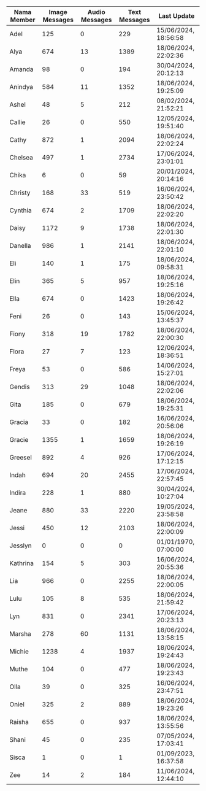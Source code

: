 | Nama Member | Image Messages | Audio Messages | Text Messages | Last Update |
| ------ | -------------- | -------------- | ------------- | ------------ |
| Adel | 125 | 0 | 229 | 15/06/2024, 18:56:58 |
| Alya | 674 | 13 | 1389 | 18/06/2024, 22:02:36 |
| Amanda | 98 | 0 | 194 | 30/04/2024, 20:12:13 |
| Anindya | 584 | 11 | 1352 | 18/06/2024, 19:25:09 |
| Ashel | 48 | 5 | 212 | 08/02/2024, 21:52:21 |
| Callie | 26 | 0 | 550 | 12/05/2024, 19:51:40 |
| Cathy | 872 | 1 | 2094 | 18/06/2024, 22:02:24 |
| Chelsea | 497 | 1 | 2734 | 17/06/2024, 23:01:01 |
| Chika | 6 | 0 | 59 | 20/01/2024, 20:14:16 |
| Christy | 168 | 33 | 519 | 16/06/2024, 23:50:42 |
| Cynthia | 674 | 2 | 1709 | 18/06/2024, 22:02:20 |
| Daisy | 1172 | 9 | 1738 | 18/06/2024, 22:01:30 |
| Danella | 986 | 1 | 2141 | 18/06/2024, 22:01:10 |
| Eli | 140 | 1 | 175 | 18/06/2024, 09:58:31 |
| Elin | 365 | 5 | 957 | 18/06/2024, 19:25:16 |
| Ella | 674 | 0 | 1423 | 18/06/2024, 19:26:42 |
| Feni | 26 | 0 | 143 | 15/06/2024, 13:45:37 |
| Fiony | 318 | 19 | 1782 | 18/06/2024, 22:00:30 |
| Flora | 27 | 7 | 123 | 12/06/2024, 18:36:51 |
| Freya | 53 | 0 | 586 | 14/06/2024, 15:27:01 |
| Gendis | 313 | 29 | 1048 | 18/06/2024, 22:02:06 |
| Gita | 185 | 0 | 679 | 18/06/2024, 19:25:31 |
| Gracia | 33 | 0 | 182 | 16/06/2024, 20:56:06 |
| Gracie | 1355 | 1 | 1659 | 18/06/2024, 19:26:19 |
| Greesel | 892 | 4 | 926 | 17/06/2024, 17:12:15 |
| Indah | 694 | 20 | 2455 | 17/06/2024, 22:57:45 |
| Indira | 228 | 1 | 880 | 30/04/2024, 10:27:04 |
| Jeane | 880 | 33 | 2220 | 19/05/2024, 23:58:58 |
| Jessi | 450 | 12 | 2103 | 18/06/2024, 22:00:09 |
| Jesslyn | 0 | 0 | 0 | 01/01/1970, 07:00:00 |
| Kathrina | 154 | 5 | 303 | 16/06/2024, 20:55:36 |
| Lia | 966 | 0 | 2255 | 18/06/2024, 22:00:05 |
| Lulu | 105 | 8 | 535 | 18/06/2024, 21:59:42 |
| Lyn | 831 | 0 | 2341 | 17/06/2024, 20:23:13 |
| Marsha | 278 | 60 | 1131 | 18/06/2024, 13:58:15 |
| Michie | 1238 | 4 | 1937 | 18/06/2024, 19:24:43 |
| Muthe | 104 | 0 | 477 | 18/06/2024, 19:23:43 |
| Olla | 39 | 0 | 325 | 16/06/2024, 23:47:51 |
| Oniel | 325 | 2 | 889 | 18/06/2024, 19:23:26 |
| Raisha | 655 | 0 | 937 | 18/06/2024, 13:55:56 |
| Shani | 45 | 0 | 235 | 07/05/2024, 17:03:41 |
| Sisca | 1 | 0 | 1 | 01/09/2023, 16:37:58 |
| Zee | 14 | 2 | 184 | 11/06/2024, 12:44:10 |
